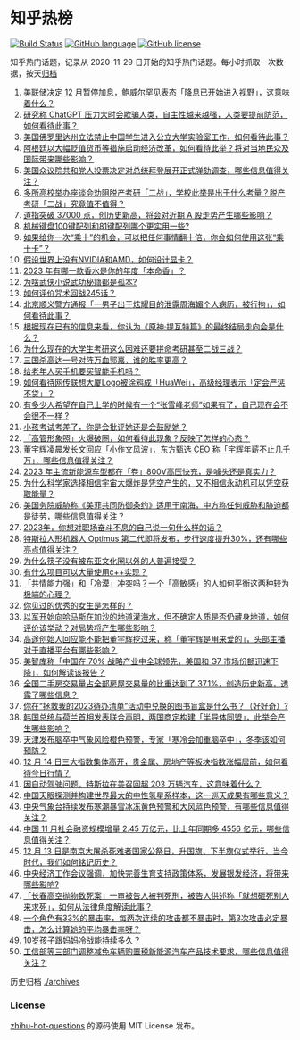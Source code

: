 # 知乎热榜
[![Build Status](https://github.com/ToWeLong/zhihu-hot-questions/workflows/CI/badge.svg)](https://github.com/ToWeLong/zhihu-hot-questions/actions)
[![GitHub language](https://img.shields.io/badge/language-golang-orange.svg)](https://golang.org/)
[![GitHub license](https://img.shields.io/github/license/ToWeLong/zhihu-hot-questions)](https://github.com/ToWeLong/zhihu-hot-questions/blob/main/LICENSE)

知乎热门话题，记录从 2020-11-29 日开始的知乎热门话题。每小时抓取一次数据，按天[归档](./archives)

<!-- BEGIN -->

1. [美联储决定 12 月暂停加息，鲍威尔罕见表态「降息已开始进入视野」，这意味着什么？](https://www.zhihu.com/question/634778414)
1. [研究称 ChatGPT 压力大时会欺骗人类，自主性越来越强，人类要提前防范，如何看待此事？](https://www.zhihu.com/question/634662340)
1. [美国佛罗里达州立法禁止中国学生进入公立大学实验室工作，如何看待此事？](https://www.zhihu.com/question/634731438)
1. [阿根廷以大幅贬值货币等措施启动经济改革，如何看待此举？将对当地民众及国际带来哪些影响？](https://www.zhihu.com/question/634644771)
1. [美国众议院共和党人投票决定对总统拜登展开正式弹劾调查，哪些信息值得关注？](https://www.zhihu.com/question/634779025)
1. [多所高校举办座谈会劝阻脱产考研「二战」，学校此举是出于什么考量？脱产考研「二战」究竟值不值得？](https://www.zhihu.com/question/613090935)
1. [道指突破 37000 点，创历史新高，将会对近期 A 股走势产生哪些影响？](https://www.zhihu.com/question/634777506)
1. [机械键盘100键配列和81键配列哪个更实用一些?](https://www.zhihu.com/question/633387289)
1. [如果给你一次“乘十”的机会，可以把任何事情翻十倍，你会如何使用这张“乘十卡”？](https://www.zhihu.com/question/634584786)
1. [假设世界上没有NVIDIA和AMD，如何设计显卡？](https://www.zhihu.com/question/629067768)
1. [2023 年有哪一款香水是你的年度「本命香」？](https://www.zhihu.com/question/630322766)
1. [为啥武侠小说武功秘籍都是孤本?](https://www.zhihu.com/question/632787237)
1. [如何评价咒术回战245话？](https://www.zhihu.com/question/634657824)
1. [北京顺义警方通报「一男子出于炫耀目的泄露周海媚个人病历，被行拘」，如何看待此事？](https://www.zhihu.com/question/634618003)
1. [根据现在已有的信息来看，你认为《原神·提瓦特篇》的最终结局走向会是什么？](https://www.zhihu.com/question/632738982)
1. [为什么现在的大学生考研这么困难还要拼命考研甚至二战三战？](https://www.zhihu.com/question/529019246)
1. [三国杀高达一号对阵万血郭嘉，谁的胜率更高？](https://www.zhihu.com/question/633898819)
1. [给老年人买手机要买智能手机吗？](https://www.zhihu.com/question/632043038)
1. [如何看待网传联想大厦Logo被涂鸦成「HuaWei」，高级经理表示「定会严惩不贷」？](https://www.zhihu.com/question/634692275)
1. [有多少人希望在自己上学的时候有一个“张雪峰老师”如果有了，自己现在会不会很不一样 ?](https://www.zhihu.com/question/633511495)
1. [小孩考试考差了，你是会批评她还是会鼓励她？](https://www.zhihu.com/question/630655690)
1. [「高管形象照」火爆破圈，如何看待此现象？反映了怎样的心态？](https://www.zhihu.com/question/634679340)
1. [董宇辉凌晨发长文回应「小作文风波」，东方甄选 CEO 称「宇辉年薪不止几千万」，哪些信息值得关注？](https://www.zhihu.com/question/634643306)
1. [2023 年主流新能源车型都在「卷」800V高压快充，是噱头还是真实力？](https://www.zhihu.com/question/634630267)
1. [为什么科学家选择相信宇宙大爆炸是凭空产生的，又不相信永动机可以凭空获取能量？](https://www.zhihu.com/question/628305553)
1. [美国务院威胁称《美菲共同防御条约》适用于南海，中方称任何威胁和胁迫都是徒劳，哪些信息值得关注？](https://www.zhihu.com/question/634664659)
1. [2023年，你想对职场奋斗不息的自己说一句什么样的话？](https://www.zhihu.com/question/634637544)
1. [特斯拉人形机器人 Optimus 第二代即将发布，步行速度提升30%，还有哪些亮点值得关注？](https://www.zhihu.com/question/634663760)
1. [为什么筷子没有被东亚文化圈以外的人普遍接受？](https://www.zhihu.com/question/268623228)
1. [有什么项目可以大量使用c++实现？](https://www.zhihu.com/question/634271949)
1. [「共情能力强」和「冷漠」冲突吗？一个「高敏感」的人如何平衡这两种较为极端的心理？](https://www.zhihu.com/question/634579008)
1. [你见过的优秀的女生是怎样的？](https://www.zhihu.com/question/371652717)
1. [以军开始向哈马斯在加沙的地道灌海水，但不确定人质是否仍藏身地道，如何评价该举动？对局势将产生哪些影响？](https://www.zhihu.com/question/634632935)
1. [高途创始人回应能不能把董宇辉挖过来，称「董宇辉是用来爱的」，头部主播对于直播平台有哪些影响？](https://www.zhihu.com/question/634778468)
1. [美智库称「中国在 70% 战略产业中全球领先，美国和 G7 市场份额迅速下降」，如何解读该报告？](https://www.zhihu.com/question/634654148)
1. [全国二手房交易量占全部房屋交易量的比重达到了 37.1%，创造历史新高，透露了哪些信息？](https://www.zhihu.com/question/634643337)
1. [你在“拯救我的2023待办清单”活动中兑换的图书盲盒是什么书？（好好奇）?](https://www.zhihu.com/question/634682124)
1. [韩国总统与荷兰首相发表联合声明，两国商定构建「半导体同盟」，此举会产生哪些影响？](https://www.zhihu.com/question/634742401)
1. [天津发布脑卒中气象风险橙色预警，专家「寒冷会加重脑卒中」，冬季该如何预防？](https://www.zhihu.com/question/634638973)
1. [12 月 14 日三大指数集体高开，贵金属、房地产等板块指数涨幅居前，如何看待今日行情？](https://www.zhihu.com/question/634785612)
1. [因自动驾驶问题，特斯拉在美召回超 203 万辆汽车，这意味着什么？](https://www.zhihu.com/question/634747580)
1. [中国天眼探测并构建世界最大的中性氢星系样本，这一巡天成果有哪些意义？](https://www.zhihu.com/question/634798604)
1. [中央气象台持续发布寒潮暴雪冰冻黄色预警和大风蓝色预警，有哪些信息值得关注？](https://www.zhihu.com/question/634793404)
1. [中国 11 月社会融资规模增量 2.45 万亿元，比上年同期多 4556 亿元，哪些信息值得关注？](https://www.zhihu.com/question/634668669)
1. [12 月 13 日是南京大屠杀死难者国家公祭日，升国旗、下半旗仪式举行，当今时代，我们如何铭记历史？](https://www.zhihu.com/question/634626390)
1. [中央经济工作会议强调，加快完善生育支持政策体系，发展银发经济，将带来哪些影响?](https://www.zhihu.com/question/634550959)
1. [「长春高空抛物致死案」一审被告人被判死刑，被告人供述称「就想砸死别人来求死」，如何从法律角度解读此事？](https://www.zhihu.com/question/634627903)
1. [一个角色有33%的暴击率，每两次连续的攻击都不暴击时，第3次攻击必定暴击，怎么计算她的平均暴击率呀？](https://www.zhihu.com/question/634071566)
1. [10岁孩子跟妈妈冷战能持续多久？](https://www.zhihu.com/question/634209658)
1. [工信部等三部门调整减免车辆购置税新能源汽车产品技术要求，哪些信息值得关注？](https://www.zhihu.com/question/634437809)

<!-- END -->

历史归档 [./archives](./archives)


### License
[zhihu-hot-questions](https://github.com/towelong/zhihu-hot-questions) 的源码使用 MIT License 发布。